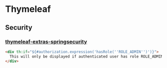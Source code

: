 # Thymeleaf

## Security
### [thymeleaf-extras-springsecurity](https://github.com/thymeleaf/thymeleaf-extras-springsecurity)
```html
<div th:if="${#authorization.expression('hasRole(''ROLE_ADMIN'')')}">
  This will only be displayed if authenticated user has role ROLE_ADMIN.
</div>
```

